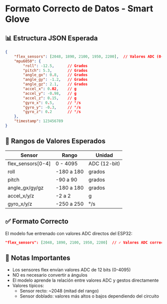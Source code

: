 # Formato Correcto de Datos - Smart Glove

## 📊 Estructura JSON Esperada

```json
{
    "flex_sensors": [2048, 1890, 2100, 1950, 2200],  // Valores ADC (0-4095)
    "mpu6050": {
        "roll": -12.5,      // Grados
        "pitch": 5.3,       // Grados
        "angle_gx": 0.8,    // Grados
        "angle_gy": -1.2,   // Grados
        "angle_gz": 2.1,    // Grados
        "accel_x": 0.02,    // g
        "accel_y": -0.98,   // g
        "accel_z": 0.15,    // g
        "gyro_x": 0.5,      // °/s
        "gyro_y": -0.3,     // °/s
        "gyro_z": 0.2       // °/s
    },
    "timestamp": 123456789
}
```

## 🎯 Rangos de Valores Esperados

| Sensor | Rango | Unidad |
|--------|-------|--------|
| flex_sensors[0-4] | 0 - 4095 | ADC (12-bit) |
| roll | -180 a 180 | grados |
| pitch | -90 a 90 | grados |
| angle_gx/gy/gz | -180 a 180 | grados |
| accel_x/y/z | -2 a 2 | g |
| gyro_x/y/z | -250 a 250 | °/s |

## ✅ Formato Correcto

El modelo fue entrenado con valores ADC directos del ESP32:

```json
"flex_sensors": [2048, 1890, 2100, 1950, 2200]  // ✓ Valores ADC correctos
```

## 📝 Notas Importantes

- Los sensores flex envían valores ADC de 12 bits (0-4095)
- NO es necesario convertir a ángulos
- El modelo aprende la relación entre valores ADC y gestos directamente
- Valores típicos:
  - Sensor recto: ~2048 (mitad del rango)
  - Sensor doblado: valores más altos o bajos dependiendo del circuito 